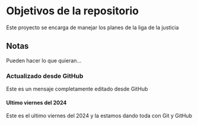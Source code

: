# Objetivos de la repositorio

Este proyecto se encarga de manejar los planes de la liga de la justicia


## Notas
Pueden hacer lo que quieran...

### Actualizado desde GitHub
Este es un mensaje completamente editado desde GitHub

#### Ultimo viernes del 2024
Este es el ultimo viernes del 2024 y la estamos dando toda con Git y GitHub
